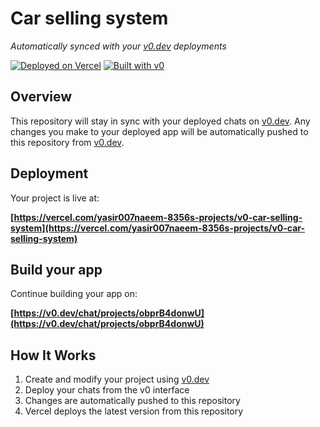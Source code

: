 # Car selling system

*Automatically synced with your [v0.dev](https://v0.dev) deployments*

[![Deployed on Vercel](https://img.shields.io/badge/Deployed%20on-Vercel-black?style=for-the-badge&logo=vercel)](https://vercel.com/yasir007naeem-8356s-projects/v0-car-selling-system)
[![Built with v0](https://img.shields.io/badge/Built%20with-v0.dev-black?style=for-the-badge)](https://v0.dev/chat/projects/obprB4donwU)

## Overview

This repository will stay in sync with your deployed chats on [v0.dev](https://v0.dev).
Any changes you make to your deployed app will be automatically pushed to this repository from [v0.dev](https://v0.dev).

## Deployment

Your project is live at:

**[https://vercel.com/yasir007naeem-8356s-projects/v0-car-selling-system](https://vercel.com/yasir007naeem-8356s-projects/v0-car-selling-system)**

## Build your app

Continue building your app on:

**[https://v0.dev/chat/projects/obprB4donwU](https://v0.dev/chat/projects/obprB4donwU)**

## How It Works

1. Create and modify your project using [v0.dev](https://v0.dev)
2. Deploy your chats from the v0 interface
3. Changes are automatically pushed to this repository
4. Vercel deploys the latest version from this repository
